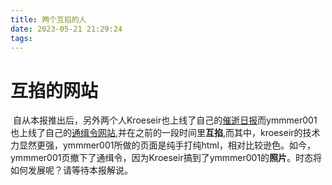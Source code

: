 ```yaml
---
title: 两个互掐的人
date: 2023-05-21 21:29:24
tags:
---
```


# 互掐的网站

​	自从本报推出后，另外两个人Kroeseir也上线了自己的[催逝日报](https://kroeseir.github.io/news/)而ymmmer001也上线了自己的[通缉令网站](https://ymmmer001.github.io),并在之前的一段时间里**互掐**,而其中，kroeseir的技术力显然更强，ymmmer001所做的页面是纯手打纯html，相对比较逊色。如今，ymmmer001页撤下了通缉令，因为Kroeseir搞到了ymmmer001的**照片**。时态将如何发展呢？请等待本报解说。

